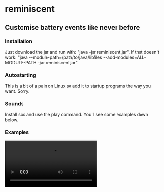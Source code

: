# reminiscent
## Customise battery events like never before

### Installation
Just download the jar and run with: "java -jar reminiscent.jar". If that doesn't work: "java --module-path=/path/to/java/libfiles --add-modules=ALL-MODULE-PATH -jar reminiscent.jar".

### Autostarting
This is a bit of a pain on Linux so add it to startup programs the way you want. Sorry.

### Sounds
Install sox and use the play command. You'll see some examples down below.

### Examples
![Click here](https://sneakysnakex299.github.io/assets/2020-12-30%2011-31-42.mp4)
